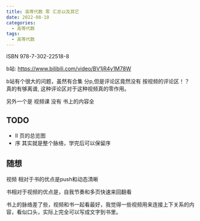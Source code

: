 ```yaml
---
title: 高等代数 零 汇总以及其它
date: 2022-08-10
categories:
  - 高等代数
tags:
  - 高等代数
---
```



ISBN 978-7-302-22518-8

b站: https://www.bilibili.com/video/BV1jR4y1M78W

b站有个很大的问题，虽然有合集 分p,但是评论区竟然没有 按视频的评论区！？真的有够离谱, 这种评论区对于这种视频真的零作用。

另外一个是 视频课 没有 书上的内容全

<!--more-->

## TODO

- II 页的总览图
- 序 其实就是整个脉络，学完后可以保留序


## 随想

视频 相对于书的优点是push和动态清晰

书相对于视频的优点是，自我节奏和多页快速来回翻看

书上的脉络差了些，视频和书一起看最好，我觉得一些视频用来连接上下关系的内容，看似口头，实际上完全可以写成文字到书里。